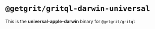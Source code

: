 # `@getgrit/gritql-darwin-universal`

This is the **universal-apple-darwin** binary for `@getgrit/gritql`
